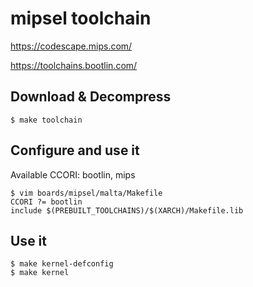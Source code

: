 
# mipsel toolchain

https://codescape.mips.com/

https://toolchains.bootlin.com/

## Download & Decompress

    $ make toolchain

## Configure and use it

  Available CCORI: bootlin, mips

    $ vim boards/mipsel/malta/Makefile
    CCORI ?= bootlin
    include $(PREBUILT_TOOLCHAINS)/$(XARCH)/Makefile.lib

## Use it

    $ make kernel-defconfig
    $ make kernel

